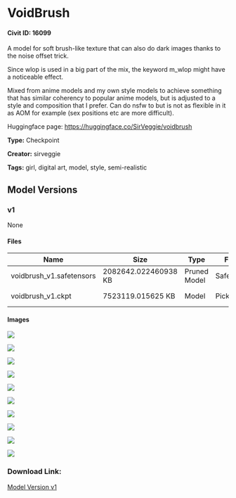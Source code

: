 # VoidBrush

#### Civit ID: 16099

<p>A model for soft brush-like texture that can also do dark images thanks to the noise offset trick.</p><p>Since wlop is used in a big part of the mix, the keyword m_wlop might have a noticeable effect.</p><p></p><p>Mixed from anime models and my own style models to achieve something that has similar coherency to popular anime models, but is adjusted to a style and composition that I prefer. Can do nsfw to but is not as flexible in it as AOM for example (sex positions etc are more difficult).</p><p></p><p>Huggingface page: <a target="_blank" rel="ugc" href="https://huggingface.co/SirVeggie/voidbrush">https://huggingface.co/SirVeggie/voidbrush</a></p>

**Type:** Checkpoint

**Creator:** sirveggie

**Tags:** girl, digital art, model, style, semi-realistic

## Model Versions

### v1

None

#### Files

| Name | Size | Type | Format | Download Url | AutoV1 | AutoV2 | SHA256 | CRC32 | BLAKE3 |
| --- | --- | --- | --- | --- | --- | --- | --- | --- | --- |
| voidbrush_v1.safetensors | 2082642.022460938 KB | Pruned Model | SafeTensor | https://civitai.com/api/download/models/19002 | 5A1EEB22 | AD43044CFE | AD43044CFE950FE228602C63199907C45EA8CDA6414CDC8ADA8F539C3E365032 | 81D7F97D | 2BD413202C97BAB29783C97BB9CA73EB0EDFBF7D25E74AE558447427E23F38F6 |
| voidbrush_v1.ckpt | 7523119.015625 KB | Model | PickleTensor | https://civitai.com/api/download/models/19002?type=Model&format=PickleTensor&size=full&fp=fp16 | 08AB6E66 | F5EB6E77D6 | F5EB6E77D6771401FCEDD6846B64C5805A65052C4E8ABF51CEF4B0961C7AD6E7 | FAD588E8 | CD1C63FDB2C99BD937D3DF32442D30F342C76AFEE30859B86D9155F61A22D1B5 |

#### Images

<p><img src="https://image.civitai.com/xG1nkqKTMzGDvpLrqFT7WA/408a0578-b0ef-4845-209f-addd91fc9200/width=450/198457.jpeg" /></p>

<p><img src="https://image.civitai.com/xG1nkqKTMzGDvpLrqFT7WA/2b4818e4-bcc9-4196-8840-a26bd6a0c100/width=450/198476.jpeg" /></p>

<p><img src="https://image.civitai.com/xG1nkqKTMzGDvpLrqFT7WA/459efb01-d7c0-4493-713d-ef369e52ee00/width=450/198475.jpeg" /></p>

<p><img src="https://image.civitai.com/xG1nkqKTMzGDvpLrqFT7WA/2479f761-26df-4ee9-edfd-414ba7ca6000/width=450/198474.jpeg" /></p>

<p><img src="https://image.civitai.com/xG1nkqKTMzGDvpLrqFT7WA/28ff2b6f-c65e-4d9b-f4ec-46c2b72d0300/width=450/198473.jpeg" /></p>

<p><img src="https://image.civitai.com/xG1nkqKTMzGDvpLrqFT7WA/16a824e9-ef18-4726-be82-6d28f7965400/width=450/198472.jpeg" /></p>

<p><img src="https://image.civitai.com/xG1nkqKTMzGDvpLrqFT7WA/6410e56b-522b-44d8-3081-677cce760000/width=450/198471.jpeg" /></p>

<p><img src="https://image.civitai.com/xG1nkqKTMzGDvpLrqFT7WA/b7c61f00-f222-403d-9a42-8af88d7a2500/width=450/198470.jpeg" /></p>

<p><img src="https://image.civitai.com/xG1nkqKTMzGDvpLrqFT7WA/2ef6ed9e-2c1a-4d12-626e-319fb33c9a00/width=450/198469.jpeg" /></p>

<p><img src="https://image.civitai.com/xG1nkqKTMzGDvpLrqFT7WA/1c7ae706-27c3-4675-c197-17ef421abc00/width=450/198468.jpeg" /></p>

### Download Link:

[Model Version v1](https://civitai.com/api/download/models/19002)

